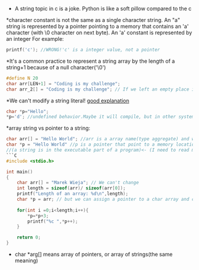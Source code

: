 * A string topic in c is a joke. Python is like a soft pillow compared to the c

*character constant is not the same as a single character string. An "a" string is represented by a pointer pointing to a memory that contains an 'a' character (with \0 character on next byte).
An 'a' constant is represented by an integer
For example:
```c
printf('c'); //WRONG!'c' is a integer value, not a pointer
```
*It's a common practice to represent a string array by the length of a string+1 because of a null  character('\0')
```c
#define N 20
char arr[LEN+1] = "Coding is my challenge";
char arr_2[] = "Coding is my challenge"; // If we left an empty place inside brackets, the compiler will automate assign a string length with a null termination
```
*We can't modify a string literal! [good explanation](https://stackoverflow.com/questions/480555/modifying-c-string-constants)
```c
char *p="Hello";
*p='d'; //undefined behavior.Maybe it will compile, but in other systems, it will crash the program
```
*array string vs pointer to a string:
```c
char arr[] = "Hello World"; //arr is a array name(type aggregate) and we can change elements like rest of arrays
char *p = "Hello World" //p is a pointer that point to a memory location contains 'H' and we can't change a string during a program
//(a string is in the executable part of a program)<- (I need to read more about it)
```C
#include <stdio.h>

int main()
{
    char arr[] = "Marek Wieja"; // We can't change
    int length = sizeof(arr)/ sizeof(arr[0]);
    printf("Length of an array: %d\n",length);
    char *p = arr; // but we can assign a pointer to a char array and change a value
    
    for(int i =0;i<length;i++){
        *p=*p+3;
        printf("%c ",*p++);
    }

    return 0;
}
```
* char *arg[] means array of pointers, or array of strings(the same meaning)

